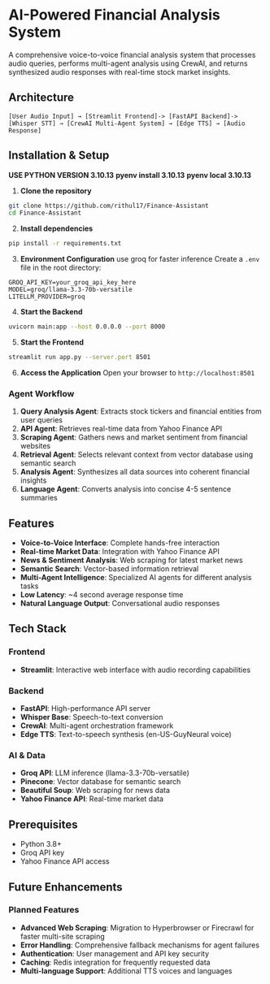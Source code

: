 # AI-Powered Financial Analysis System

A comprehensive voice-to-voice financial analysis system that processes audio queries, performs multi-agent analysis using CrewAI, and returns synthesized audio responses with real-time stock market insights.

## Architecture

```
[User Audio Input] → [Streamlit Frontend]-> [FastAPI Backend]-> [Whisper STT] → [CrewAI Multi-Agent System] → [Edge TTS] → [Audio Response]
```

##  Installation & Setup

**USE PYTHON VERSION 3.10.13**
**pyenv install 3.10.13**
**pyenv local 3.10.13**

1. **Clone the repository**
```bash
git clone https://github.com/rithul17/Finance-Assistant
cd Finance-Assistant
```

2. **Install dependencies**
```bash
pip install -r requirements.txt
```

3. **Environment Configuration**
use groq for faster inference
Create a `.env` file in the root directory:
```env
GROQ_API_KEY=your_groq_api_key_here
MODEL=groq/llama-3.3-70b-versatile
LITELLM_PROVIDER=groq
```

4. **Start the Backend**
```bash
uvicorn main:app --host 0.0.0.0 --port 8000
```

5. **Start the Frontend**
```bash
streamlit run app.py --server.port 8501
```

6. **Access the Application**
Open your browser to `http://localhost:8501`

### Agent Workflow
1. **Query Analysis Agent**: Extracts stock tickers and financial entities from user queries
2. **API Agent**: Retrieves real-time data from Yahoo Finance API
3. **Scraping Agent**: Gathers news and market sentiment from financial websites
4. **Retrieval Agent**: Selects relevant context from vector database using semantic search
5. **Analysis Agent**: Synthesizes all data sources into coherent financial insights
6. **Language Agent**: Converts analysis into concise 4-5 sentence summaries

##  Features

- **Voice-to-Voice Interface**: Complete hands-free interaction
- **Real-time Market Data**: Integration with Yahoo Finance API
- **News & Sentiment Analysis**: Web scraping for latest market news
- **Semantic Search**: Vector-based information retrieval
- **Multi-Agent Intelligence**: Specialized AI agents for different analysis tasks
- **Low Latency**: ~4 second average response time
- **Natural Language Output**: Conversational audio responses

##  Tech Stack

### Frontend
- **Streamlit**: Interactive web interface with audio recording capabilities

### Backend
- **FastAPI**: High-performance API server
- **Whisper Base**: Speech-to-text conversion
- **CrewAI**: Multi-agent orchestration framework
- **Edge TTS**: Text-to-speech synthesis (en-US-GuyNeural voice)

### AI & Data
- **Groq API**: LLM inference (llama-3.3-70b-versatile)
- **Pinecone**: Vector database for semantic search
- **Beautiful Soup**: Web scraping for news data
- **Yahoo Finance API**: Real-time market data

##  Prerequisites

- Python 3.8+
- Groq API key
- Yahoo Finance API access

##  Future Enhancements

### Planned Features
- **Advanced Web Scraping**: Migration to Hyperbrowser or Firecrawl for faster multi-site scraping
- **Error Handling**: Comprehensive fallback mechanisms for agent failures
- **Authentication**: User management and API key security
- **Caching**: Redis integration for frequently requested data
- **Multi-language Support**: Additional TTS voices and languages
